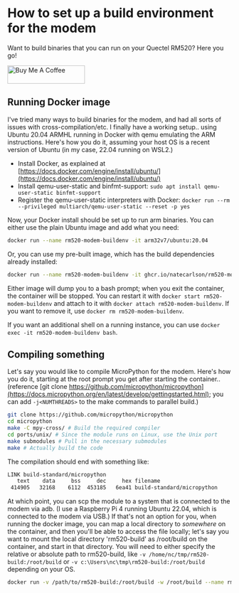 # How to set up a build environment for the modem

Want to build binaries that you can run on your Quectel RM520? Here you go!

<a href="https://www.buymeacoffee.com/natecarlson" target="_blank"><img src="https://cdn.buymeacoffee.com/buttons/default-orange.png" alt="Buy Me A Coffee" height="41" width="174"></a>

## Running Docker image

I've tried many ways to build binaries for the modem, and had all sorts of issues with cross-compilation/etc. I finally have a working setup.. using Ubuntu 20.04 ARMHL running in Docker with qemu emulating the ARM instructions. Here's how you do it, assuming your host OS is a recent version of Ubuntu (in my case, 22.04 running on WSL2.)

- Install Docker, as explained at [https://docs.docker.com/engine/install/ubuntu/](https://docs.docker.com/engine/install/ubuntu/)
- Install qemu-user-static and binfmt-support: `sudo apt install qemu-user-static binfmt-support`
- Register the qemu-user-static interpreters with Docker: `docker run --rm --privileged multiarch/qemu-user-static --reset -p yes`

Now, your Docker install should be set up to run arm binaries. You can either use the plain Ubuntu image and add what you need:

```bash
docker run --name rm520-modem-buildenv -it arm32v7/ubuntu:20.04
```

Or, you can use my pre-built image, which has the build dependencies already installed:

```bash
docker run --name rm520-modem-buildenv -it ghcr.io/natecarlson/rm520-modem-buildenv:main
```

Either image will dump you to a bash prompt; when you exit the container, the container will be stopped. You can restart it with `docker start rm520-modem-buildenv` and attach to it with `docker attach rm520-modem-buildenv`. If you want to remove it, use `docker rm rm520-modem-buildenv`.

If you want an additional shell on a running instance, you can use `docker exec -it rm520-modem-buildenv bash`.

## Compiling something

Let's say you would like to compile MicroPython for the modem. Here's how you do it, starting at the root prompt you get after starting the container.. (reference [git clone https://github.com/micropython/micropython](https://docs.micropython.org/en/latest/develop/gettingstarted.html); you can add `-j<NUMTHREADS>` to the make commands to parallel build.)

```bash
git clone https://github.com/micropython/micropython
cd micropython
make -C mpy-cross/ # Build the required compiler
cd ports/unix/ # Since the module runs on Linux, use the Unix port
make submodules # Pull in the necessary submodules
make # Actually build the code
```

The compilation should end with something like:

```bash
LINK build-standard/micropython
   text    data     bss     dec     hex filename
 414905   32168    6112  453185   6ea41 build-standard/micropython
```

At which point, you can scp the module to a system that is connected to the modem via adb. (I use a Raspberry Pi 4 running Ubuntu 22.04, which is connected to the modem via USB.) If that's not an option for you, when running the docker image, you can map a local directory to _somewhere_ on the container, and then you'll be able to access the file locally; let's say you want to mount the local directory 'rm520-build' as /root/build on the container, and start in that directory. You will need to either specify the relative or absolute path to rm520-build, like `-v /home/nc/tmp/rm520-build:/root/build` or `-v c:\Users\nc\tmp\rm520-build:/root/build` depending on your OS.

```bash
docker run -v /path/to/rm520-build:/root/build -w /root/build --name rm520-modem-buildenv -it ghcr.io/natecarlson/rm520-modem-buildenv:main
```
